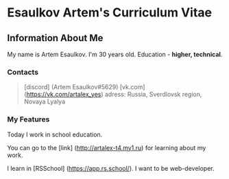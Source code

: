 # Esaulkov Artem's Curriculum Vitae

## Information About Me

My name is Artem Esaulkov. I'm 30 years old. Education - **higher, technical**.

### Contacts

> [discord] (Artem Esaulkov#5629)
> [vk.com] (https://vk.com/artalex_yes)
> adress: Russia, Sverdlovsk region, Novaya Lyalya

### My Features

Today I work in school education. 

You can go to the [link] (http://artalex-t4.my1.ru) for learning about my work.

I learn in [RSSchool] (https://app.rs.school/). I want to be web-developer.

### 

> 

